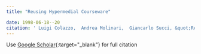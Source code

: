 ```yaml
---
title: "Reusing Hypermedial Courseware"

date: 1998-06-18--20
citation: ' Luigi Colazzo,  Andrea Molinari,  Giancarlo Succi, &quot;Reusing Hypermedial Courseware.&quot;, 1998.'
---
```

Use [Google Scholar](https://scholar.google.com/scholar?q=Reusing+Hypermedial+Courseware){:target="_blank"} for full citation